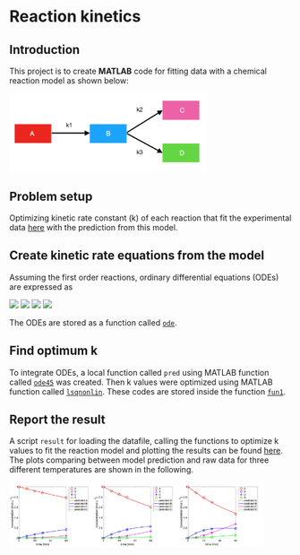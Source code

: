 # Reaction kinetics

## Introduction
This project is to create **MATLAB** code for fitting data with a chemical reaction model as shown below:

<img src="https://github.com/pangnattacha/reaction_kinetics/blob/master/reactions.png" width="70%" height="70%">

## Problem setup
Optimizing kinetic rate constant (k) of each reaction that fit the experimental data [here](https://github.com/pangnattacha/reaction_kinetics/blob/master/data_dummy.xlsx) with the prediction from this model.

## Create kinetic rate equations from the model
Assuming the first order reactions, ordinary differential equations (ODEs) are expressed as 

<img src="https://latex.codecogs.com/gif.latex?%5Cfrac%7BdA%7D%7Bdt%7D%20%3D%20-k_%7B1%7DA">
<img src="https://latex.codecogs.com/gif.latex?%5Cfrac%7BdB%7D%7Bdt%7D%20%3D%20k_1A-%28k_2&plus;k_3%29B">
<img src="https://latex.codecogs.com/gif.latex?%5Cfrac%7BdC%7D%7Bdt%7D%20%3D%20k_2B">
<img src="https://latex.codecogs.com/gif.latex?%5Cfrac%7BdD%7D%7Bdt%7D%20%3D%20k_3B">

The ODEs are stored as a function called [`ode`](https://github.com/pangnattacha/reaction_kinetics/blob/master/ode.m).

## Find optimum k
To integrate ODEs, a local function called `pred` using MATLAB function called [`ode45`](https://uk.mathworks.com/help/matlab/ref/ode45.html?requestedDomain=) was created. Then k values were optimized using MATLAB function called [`lsqnonlin`](https://uk.mathworks.com/help/optim/ug/lsqnonlin.html). These codes are stored inside the function [`fun1`](https://github.com/pangnattacha/reaction_kinetics/blob/master/fun1.m).

## Report the result
A script `result` for loading the datafile, calling the functions to optimize k values to fit the reaction model and plotting the results can be found [here](https://github.com/pangnattacha/reaction_kinetics/blob/master/result.m). The plots comparing between model prediction and raw data for three different temperatures are shown in the following.

<img src="https://github.com/pangnattacha/reaction_kinetics/blob/master/result100.jpg" width="30%" height="30%"><img src="https://github.com/pangnattacha/reaction_kinetics/blob/master/result200.jpg" width="30%" height="30%"><img src="https://github.com/pangnattacha/reaction_kinetics/blob/master/result300.jpg" width="30%" height="30%">
